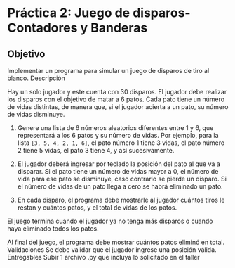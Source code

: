 # Práctica 2: Juego de disparos-Contadores y Banderas 

## Objetivo

Implementar un programa para simular un juego de disparos de tiro al blanco.
Descripción


Hay un solo jugador y este cuenta con 30 disparos. El jugador debe realizar los disparos con el objetivo de matar a 6 patos. Cada pato tiene un número de vidas distintas, de manera que, si el jugador acierta a un pato, su número de vidas disminuye. 

1. Genere una lista de 6 números aleatorios diferentes entre 1 y 6, que representará a los 6 patos y su número de vidas. Por ejemplo, para la lista `[3, 5, 4, 2, 1, 6]`, el pato número 1 tiene 3 vidas, el pato número 2 tiene 5 vidas, el pato 3 tiene 4, y así sucesivamente.

2. El jugador deberá ingresar por teclado la posición del pato al que va a disparar. Si el pato tiene un número de vidas mayor a 0, el número de vida para ese pato se disminuye, caso contrario se pierde un disparo. Si el número de vidas de un pato llega a cero se habrá eliminado un pato.

3. En cada disparo, el programa debe mostrarle al jugador cuántos tiros le restan y cuántos patos, y el total de vidas de los patos.

El juego termina cuando el jugador ya no tenga más disparos o cuando haya eliminado todos los patos. 

Al final del juego, el programa debe mostrar cuántos patos eliminó en total.
Validaciones 
Se debe validar que el jugador ingrese una posición válida.
Entregables
Subir 1 archivo .py que incluya lo solicitado en el taller
